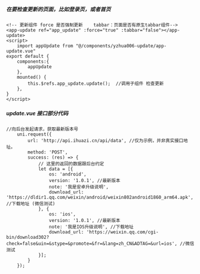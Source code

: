 ##### 在要检查更新的页面，比如登录页，或者首页
    <!-- 更新组件 force 是否强制更新    tabbar：页面是否有原生tabbar组件-->
    <app-update ref="app_update" :force="true" :tabbar="false"></app-update>
    <script>
        import appUpdate from "@/components/yzhua006-update/app-update.vue"
    export default {
        components:{
            appUpdate
        },
        mounted() {
            this.$refs.app_update.update();  //调用子组件 检查更新
        },
    }
    </script>
##### update.vue 接口部分代码
    //向后台发起请求，获取最新版本号
        uni.request({
            url: 'http://api.ihuazi.cn/api/data', //仅为示例，并非真实接口地址。
            method: 'POST',
            success: (res) => {
                // 这里的返回的数据跟后台约定
                let data = [{
                    os: 'android',
                    version: '1.0.1', //最新版本
                    note: '我是安卓升级说明',
                    download_url: 'https://dldir1.qq.com/weixin/android/weixin802android1860_arm64.apk', //下载地址 (微信测试)
                }, {
                    os: 'ios',
                    version: '1.0.1', //最新版本
                    note: '我是IOS升级说明', //下载地址
                    download_url: 'https://weixin.qq.com/cgi-bin/download302?check=false&uin=&stype=&promote=&fr=&lang=zh_CN&ADTAG=&url=ios', //微信测试
                }];
            }
        });

